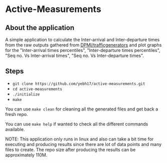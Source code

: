 # Active-Measurements

## About the application

A simple application to calculate the Inter-arrival and Inter-departure times from the raw outputs gathered from [DPMI/trafficgenerators](https://github.com/DPMI/trafficgenerators) and plot graphs for the "Inter-arrival times percentiles", "Inter-departure times percentiles", "Seq no. Vs Inter-arrival times", "Seq no. Vs Inter-departure times".

## Steps

- `git clone https://github.com/yebh17/active-measurements.git`
- `cd active-measurements`
- `./initialize`
- `make`

You can use `make clean` for cleaning all the generated files and get back a fresh repo.

You can use `make help` if wanted to check all the different commands available.

NOTE: This application only runs in linux and also can take a bit time for executing and producing results since there are lot of data points and many files to create. The repo size after producing the results can be approximately 110M.